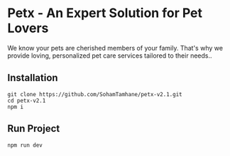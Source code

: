 # Petx - An Expert Solution for Pet Lovers

We know your pets are cherished members of your family. That's why we provide loving, personalized pet care services tailored to their needs..


## Installation
```
git clone https://github.com/SohamTamhane/petx-v2.1.git
cd petx-v2.1
npm i

```

## Run Project
```
npm run dev
```